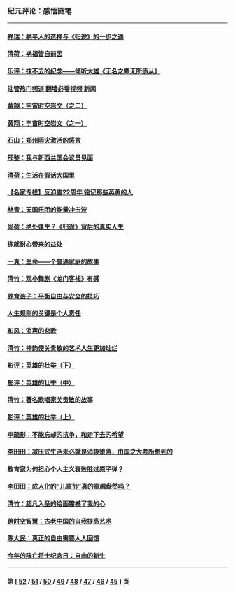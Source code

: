 ### 纪元评论：感悟随笔
---
#### [祥瑞：躺平人的选择与《归途》的一步之遥](../../pages/nsc1035/n13213201.md?09110330) 
#### [清荷：祸福皆自前因](../../pages/nsc1035/n13213177.md?09110330) 
#### [乐评：抹不去的纪念——倾听大雄《无名之辈无所适从》](../../pages/nsc1035/n13163359.md?09110330) 
#### [油管热门频道 翻墙必看视频 新闻](ok?09110330)
#### [黄翔：宇宙时空岩文（之二）](../../pages/nsc1035/n13141116.md?09110330) 
#### [黄翔：宇宙时空岩文（之一）](../../pages/nsc1035/n13140355.md?09110330) 
#### [石山：郑州雨灾激活的感言](../../pages/nsc1035/n13135372.md?09110330) 
#### [邢鉴：我与新西兰国会议员见面](../../pages/nsc1035/n13111626.md?09110330) 
#### [清荷：生活在假话大国里](../../pages/nsc1035/n13103916.md?09110330) 
#### [【名家专栏】反迫害22周年 铭记那些英勇的人](../../pages/nsc1035/n13102771.md?09110330) 
#### [林青：天国乐团的能量冲击波](../../pages/nsc1035/n13099634.md?09110330) 
#### [尚荷：绝处逢生？《归途》背后的真实人生](../../pages/nsc1035/n13099470.md?09110330) 
#### [练就耐心带来的益处](../../pages/nsc1035/n13081876.md?09110330) 
#### [一真：生命——个普通家庭的故事](../../pages/nsc1035/n13075782.md?09110330) 
#### [清竹：观小舞剧《龙门客栈》有感](../../pages/nsc1035/n13069850.md?09110330) 
#### [养育孩子：平衡自由与安全的技巧](../../pages/nsc1035/n13054510.md?09110330) 
#### [人生规则的关键是个人责任](../../pages/nsc1035/n13053252.md?09110330) 
#### [和风：消声的悲歌](../../pages/nsc1035/n13051994.md?09110330) 
#### [清竹：神韵使关贵敏的艺术人生更加灿烂](../../pages/nsc1035/n13038731.md?09110330) 
#### [影评：英雄的壮举（下）](../../pages/nsc1035/n13027438.md?09110330) 
#### [影评：英雄的壮举（中）](../../pages/nsc1035/n13027244.md?09110330) 
#### [清竹：著名歌唱家关贵敏的故事](../../pages/nsc1035/n13025435.md?09110330) 
#### [影评：英雄的壮举（上）](../../pages/nsc1035/n13024688.md?09110330) 
#### [李疏影：不能忘却的抗争，和走下去的希望](../../pages/nsc1035/n13022097.md?09110330) 
#### [李田田：减压式生活未必就是消极堕落，由国之大考所想到的](../../pages/nsc1035/n13017621.md?09110330) 
#### [教育家为何担心个人主义衰败胜过原子弹？](../../pages/nsc1035/n13002969.md?09110330) 
#### [李田田：成人化的“儿童节”真的童趣盎然吗？](../../pages/nsc1035/n13000386.md?09110330) 
#### [清竹：超凡入圣的绘画震撼了我的心](../../pages/nsc1035/n12993985.md?09110330) 
#### [跨时空智慧：古老中国的自我提高艺术](../../pages/nsc1035/n12988506.md?09110330) 
#### [陈大民：真正的自由需要人人回馈](../../pages/nsc1035/n12990148.md?09110330) 
#### [今年的阵亡将士纪念日：自由的新生](../../pages/nsc1035/n12989540.md?09110330) 

---
#### 第 [ [52](./52.md?09110330) / [51](./51.md?09110330) / [50](./50.md?09110330) / [49](./49.md?09110330) / [48](./48.md?09110330) / [47](./47.md?09110330) / [46](./46.md?09110330) / [45](./45.md?09110330) ] 页
